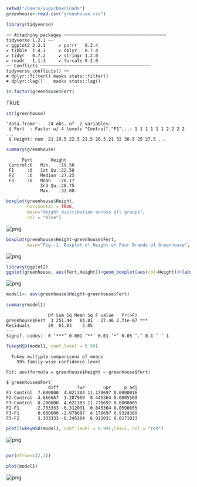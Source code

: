 

```R
setwd("/Users/yugu/Downloads")
greenhouse<-read.csv("greenhouse.csv")
```


```R
library(tidyverse)
```

    ── Attaching packages ─────────────────────────────────────── tidyverse 1.2.1 ──
    ✔ ggplot2 2.2.1     ✔ purrr   0.2.4
    ✔ tibble  1.4.1     ✔ dplyr   0.7.4
    ✔ tidyr   0.7.2     ✔ stringr 1.2.0
    ✔ readr   1.1.1     ✔ forcats 0.2.0
    ── Conflicts ────────────────────────────────────────── tidyverse_conflicts() ──
    ✖ dplyr::filter() masks stats::filter()
    ✖ dplyr::lag()    masks stats::lag()



```R
is.factor(greenhouse$Fert)
```


TRUE



```R
str(greenhouse)
```

    'data.frame':	24 obs. of  2 variables:
     $ Fert  : Factor w/ 4 levels "Control","F1",..: 1 1 1 1 1 1 2 2 2 2 ...
     $ Height: num  21 19.5 22.5 21.5 20.5 21 32 30.5 25 27.5 ...



```R
summary(greenhouse)
```


          Fert       Height     
     Control:6   Min.   :19.50  
     F1     :6   1st Qu.:22.50  
     F2     :6   Median :27.25  
     F3     :6   Mean   :26.17  
                 3rd Qu.:28.75  
                 Max.   :32.00  



```R
boxplot(greenhouse$Height, 
        horizontal = TRUE, 
        main="Height distribution across all groups",
        col = "blue")
```


![png](output_5_0.png)



```R
boxplot(greenhouse$Height~greenhouse$Fert, 
        main="Fig.-1: Boxplot of Height of Four Brands of Greenhouse", col= rainbow(4))
```


![png](output_6_0.png)



```R
library(ggplot2)
ggplot(greenhouse, aes(Fert,Height))+geom_boxplot(aes(col=Height))+labs(title="Boxplot of Height of Four Brands of Greenhouse")

```




![png](output_7_1.png)



```R
model1<- aov(greenhouse$Height~greenhouse$Fert)

```


```R
summary(model1)

```


                    Df Sum Sq Mean Sq F value   Pr(>F)    
    greenhouse$Fert  3 251.44   83.81   27.46 2.71e-07 ***
    Residuals       20  61.03    3.05                     
    ---
    Signif. codes:  0 ‘***’ 0.001 ‘**’ 0.01 ‘*’ 0.05 ‘.’ 0.1 ‘ ’ 1



```R
TukeyHSD(model1, conf.level = 0.99)

```


      Tukey multiple comparisons of means
        99% family-wise confidence level
    
    Fit: aov(formula = greenhouse$Height ~ greenhouse$Fert)
    
    $`greenhouse$Fert`
                    diff       lwr       upr     p adj
    F1-Control  7.600000  4.021303 11.178697 0.0000016
    F2-Control  4.866667  1.287969  8.445364 0.0005509
    F3-Control  8.200000  4.621303 11.778697 0.0000005
    F2-F1      -2.733333 -6.312031  0.845364 0.0598655
    F3-F1       0.600000 -2.978697  4.178697 0.9324380
    F3-F2       3.333333 -0.245364  6.912031 0.0171033




```R
plot(TukeyHSD(model1, conf.level = 0.99),las=1, col = "red")

```


![png](output_11_0.png)



```R

par(mfrow=c(2,2))

plot(model1)
```


![png](output_12_0.png)

